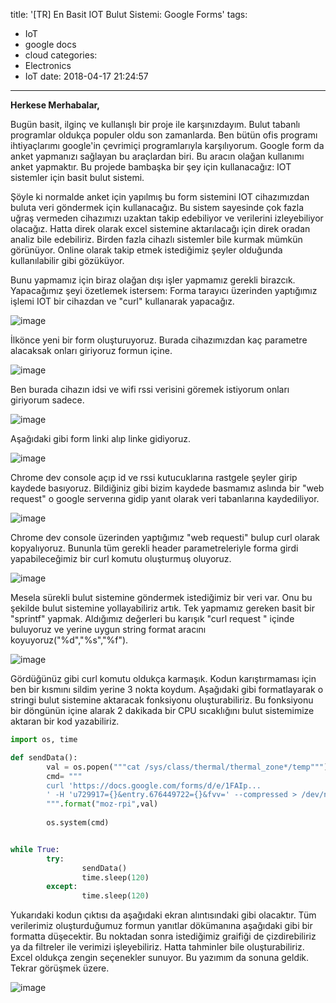 title: '[TR] En Basit IOT Bulut Sistemi: Google Forms'
tags:
  - IoT
  - google docs
  - cloud
categories:
  - Electronics
  - IoT
date: 2018-04-17 21:24:57
---

**Herkese Merhabalar,**

Bugün basit, ilginç ve kullanışlı bir proje ile karşınızdayım. Bulut tabanlı programlar oldukça populer oldu son zamanlarda. Ben bütün ofis programı ihtiyaçlarımı google'in çevrimiçi programlarıyla karşılıyorum. Google form da anket yapmanızı sağlayan bu araçlardan biri. Bu aracın olağan kullanımı anket yapmaktır. Bu projede bambaşka bir şey için kullanacağız: IOT sistemler için basit bulut sistemi.

Şöyle ki normalde anket için yapılmış bu form sistemini IOT cihazımızdan buluta veri göndermek için kullanacağız. Bu sistem sayesinde çok fazla uğraş vermeden cihazımızı uzaktan takip edebiliyor ve verilerini izleyebiliyor olacağız. 
Hatta direk olarak excel sistemine aktarılacağı için direk oradan analiz bile edebiliriz. Birden fazla cihazlı sistemler bile kurmak mümkün görünüyor. Online olarak takip etmek istediğimiz şeyler olduğunda kullanılabilir gibi gözüküyor.

Bunu yapmamız için biraz olağan dışı işler yapmamız gerekli birazcık. Yapacağımız şeyi özetlemek istersem: Forma tarayıcı üzerinden yaptığımız işlemi IOT bir cihazdan ve "curl" kullanarak yapacağız.

![image](/images/1517782817903.png)

İlkönce yeni bir form oluşturuyoruz. Burada cihazımızdan kaç parametre alacaksak onları giriyoruz formun içine.

![image](/images/1517778831931.png)

Ben burada cihazın idsi ve wifi rssi verisini göremek istiyorum onları giriyorum sadece.

![image](/images/1517779048608.png)

Aşağıdaki gibi form linki alıp linke gidiyoruz.

![image](/images/1517779095499.png)

Chrome dev console açıp id ve rssi kutucuklarına rastgele şeyler girip kaydede basıyoruz. Bildiğiniz gibi bizim kaydede basmamız aslında bir "web request" o google serverına gidip yanıt olarak veri tabanlarına kaydediliyor. 

![image](/images/1517779408700.png)

Chrome dev console üzerinden yaptığımız "web requesti" bulup curl olarak kopyalıyoruz. Bununla tüm gerekli header parametreleriyle forma girdi yapabileceğimiz bir curl komutu oluşturmuş oluyoruz. 

![image](/images/1517780965971.png)

Mesela sürekli bulut sistemine göndermek istediğimiz bir veri var. Onu bu şekilde bulut sistemine yollayabiliriz artık. Tek yapmamız gereken basit bir "sprintf" yapmak. Aldığımız değerleri bu karışık "curl request " içinde buluyoruz ve yerine uygun string format aracını koyuyoruz("%d","%s","%f").  

![image](/images/1517781160680.png)

Gördüğünüz gibi curl komutu oldukça karmaşık. Kodun karıştırmaması için ben bir kısmını sildim yerine 3 nokta koydum. Aşağıdaki gibi formatlayarak o stringi bulut sistemine aktaracak fonksiyonu oluşturabiliriz. Bu fonksiyonu bir döngünün içine alarak 2 dakikada bir CPU sıcaklığını bulut sistemimize aktaran bir kod yazabiliriz.
```python
import os, time

def sendData():
        val = os.popen("""cat /sys/class/thermal/thermal_zone*/temp""").read()
        cmd= """
        curl 'https://docs.google.com/forms/d/e/1FAIp...
        ' -H 'u729917={}&entry.676449722={}&fvv=' --compressed > /dev/null
        """.format("moz-rpi",val)
        
        os.system(cmd)


while True:
        try:
                sendData()
                time.sleep(120)
        except:
                time.sleep(120)

```

Yukarıdaki kodun çıktısı da aşağıdaki ekran alıntısındaki gibi olacaktır. Tüm verilerimiz oluşturduğumuz formun yanıtlar dökümanına aşağıdaki gibi bir formatta düşecektir. Bu noktadan sonra istediğimiz graifiği de çizdirebiliriz ya da filtreler ile verimizi işleyebiliriz. Hatta tahminler bile oluşturabiliriz. Excel oldukça zengin seçenekler sunuyor. Bu yazımım da sonuna geldik. Tekrar görüşmek üzere.

![image](/images/1523997471005.png)

